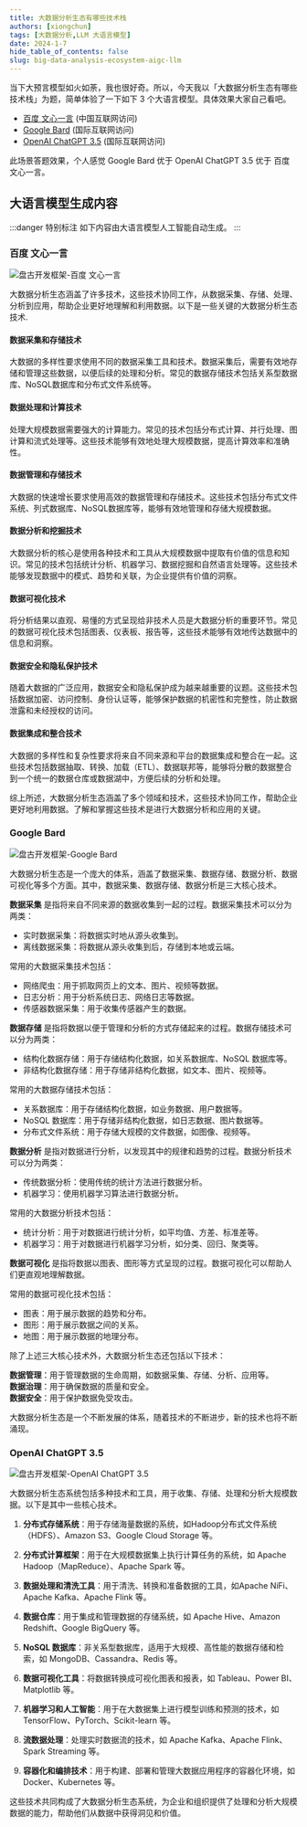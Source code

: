 ```yaml
---
title: 大数据分析生态有哪些技术栈
authors: [xiongchun]
tags: [大数据分析,LLM 大语言模型]
date: 2024-1-7
hide_table_of_contents: false
slug: big-data-analysis-ecosystem-aigc-llm
---
```


当下大预言模型如火如荼，我也很好奇。所以，今天我以「大数据分析生态有哪些技术栈」为题，简单体验了一下如下 3 个大语言模型。具体效果大家自己看吧。

- [百度 文心一言](https://yiyan.baidu.com) (中国互联网访问)
- [Google Bard](https://bard.google.com) (国际互联网访问)
- [OpenAI ChatGPT 3.5](https://chat.openai.com) (国际互联网访问)

此场景答题效果，个人感觉 Google Bard 优于 OpenAI ChatGPT 3.5 优于 百度文心一言。

<!--truncate-->

## 大语言模型生成内容

:::danger 特别标注
如下内容由大语言模型人工智能自动生成。
:::

### 百度 文心一言

![盘古开发框架-百度 文心一言](/resources/doc/56-llm.png)

大数据分析生态涵盖了许多技术，这些技术协同工作，从数据采集、存储、处理、分析到应用，帮助企业更好地理解和利用数据。以下是一些关键的大数据分析生态技术.

#### 数据采集和存储技术

大数据的多样性要求使用不同的数据采集工具和技术。数据采集后，需要有效地存储和管理这些数据，以便后续的处理和分析。常见的数据存储技术包括关系型数据库、NoSQL数据库和分布式文件系统等。  

#### 数据处理和计算技术

处理大规模数据需要强大的计算能力。常见的技术包括分布式计算、并行处理、图计算和流式处理等。这些技术能够有效地处理大规模数据，提高计算效率和准确性。  

#### 数据管理和存储技术

大数据的快速增长要求使用高效的数据管理和存储技术。这些技术包括分布式文件系统、列式数据库、NoSQL数据库等，能够有效地管理和存储大规模数据。 

#### 数据分析和挖掘技术

大数据分析的核心是使用各种技术和工具从大规模数据中提取有价值的信息和知识。常见的技术包括统计分析、机器学习、数据挖掘和自然语言处理等。这些技术能够发现数据中的模式、趋势和关联，为企业提供有价值的洞察。

#### 数据可视化技术

将分析结果以直观、易懂的方式呈现给非技术人员是大数据分析的重要环节。常见的数据可视化技术包括图表、仪表板、报告等，这些技术能够有效地传达数据中的信息和洞察。  

#### 数据安全和隐私保护技术

随着大数据的广泛应用，数据安全和隐私保护成为越来越重要的议题。这些技术包括数据加密、访问控制、身份认证等，能够保护数据的机密性和完整性，防止数据泄露和未经授权的访问。  

#### 数据集成和整合技术

大数据的多样性和复杂性要求将来自不同来源和平台的数据集成和整合在一起。这些技术包括数据抽取、转换、加载（ETL）、数据联邦等，能够将分散的数据整合到一个统一的数据仓库或数据湖中，方便后续的分析和处理。  

综上所述，大数据分析生态涵盖了多个领域和技术，这些技术协同工作，帮助企业更好地利用数据。了解和掌握这些技术是进行大数据分析和应用的关键。

### Google Bard

![盘古开发框架-Google Bard](/resources/doc/57-llm.png)

大数据分析生态是一个庞大的体系，涵盖了数据采集、数据存储、数据分析、数据可视化等多个方面。其中，数据采集、数据存储、数据分析是三大核心技术。

**数据采集** 是指将来自不同来源的数据收集到一起的过程。数据采集技术可以分为两类：

- 实时数据采集：将数据实时地从源头收集到。
- 离线数据采集：将数据从源头收集到后，存储到本地或云端。

常用的大数据采集技术包括：

- 网络爬虫：用于抓取网页上的文本、图片、视频等数据。
- 日志分析：用于分析系统日志、网络日志等数据。
- 传感器数据采集：用于收集传感器产生的数据。

**数据存储** 是指将数据以便于管理和分析的方式存储起来的过程。数据存储技术可以分为两类：

- 结构化数据存储：用于存储结构化数据，如关系数据库、NoSQL 数据库等。
- 非结构化数据存储：用于存储非结构化数据，如文本、图片、视频等。

常用的大数据存储技术包括：

- 关系数据库：用于存储结构化数据，如业务数据、用户数据等。  
- NoSQL 数据库：用于存储非结构化数据，如日志数据、图片数据等。
- 分布式文件系统：用于存储大规模的文件数据，如图像、视频等。

**数据分析** 是指对数据进行分析，以发现其中的规律和趋势的过程。数据分析技术可以分为两类：

- 传统数据分析：使用传统的统计方法进行数据分析。
- 机器学习：使用机器学习算法进行数据分析。

常用的大数据分析技术包括：

- 统计分析：用于对数据进行统计分析，如平均值、方差、标准差等。
- 机器学习：用于对数据进行机器学习分析，如分类、回归、聚类等。

**数据可视化** 是指将数据以图表、图形等方式呈现的过程。数据可视化可以帮助人们更直观地理解数据。

常用的数据可视化技术包括：

- 图表：用于展示数据的趋势和分布。
- 图形：用于展示数据之间的关系。
- 地图：用于展示数据的地理分布。

除了上述三大核心技术外，大数据分析生态还包括以下技术：

**数据管理**：用于管理数据的生命周期，如数据采集、存储、分析、应用等。  
**数据治理**：用于确保数据的质量和安全。  
**数据安全**：用于保护数据免受攻击。  

大数据分析生态是一个不断发展的体系，随着技术的不断进步，新的技术也将不断涌现。

### OpenAI ChatGPT 3.5

![盘古开发框架-OpenAI ChatGPT 3.5](/resources/doc/58-llm.png)

大数据分析生态系统包括多种技术和工具，用于收集、存储、处理和分析大规模数据。以下是其中一些核心技术。

1. **分布式存储系统**：用于存储海量数据的系统，如Hadoop分布式文件系统（HDFS）、Amazon S3、Google Cloud Storage 等。

2. **分布式计算框架**：用于在大规模数据集上执行计算任务的系统，如 Apache Hadoop（MapReduce）、Apache Spark 等。

3. **数据处理和清洗工具**：用于清洗、转换和准备数据的工具，如Apache NiFi、Apache Kafka、Apache Flink 等。

4. **数据仓库**：用于集成和管理数据的存储系统，如 Apache Hive、Amazon Redshift、Google BigQuery 等。

5. **NoSQL 数据库**：非关系型数据库，适用于大规模、高性能的数据存储和检索，如 MongoDB、Cassandra、Redis 等。

6. **数据可视化工具**：将数据转换成可视化图表和报表，如 Tableau、Power BI、Matplotlib 等。

7. **机器学习和人工智能**：用于在大数据集上进行模型训练和预测的技术，如 TensorFlow、PyTorch、Scikit-learn 等。

8. **流数据处理**：处理实时数据流的技术，如 Apache Kafka、Apache Flink、Spark Streaming 等。

9. **容器化和编排技术**：用于构建、部署和管理大数据应用程序的容器化环境，如 Docker、Kubernetes 等。

这些技术共同构成了大数据分析生态系统，为企业和组织提供了处理和分析大规模数据的能力，帮助他们从数据中获得洞见和价值。